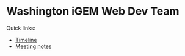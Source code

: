 # Washington iGEM Web Dev Team

Quick links:
* [Timeline](TIMELINE.md)
* [Meeting notes](MEETINGNOTES.md)